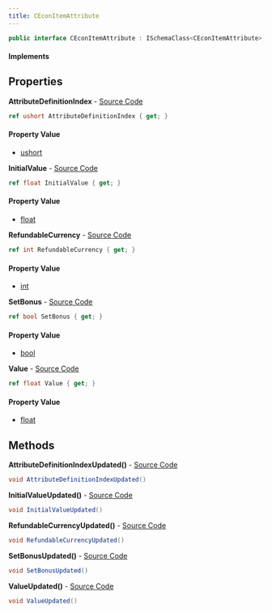 ```yaml
---
title: CEconItemAttribute
---
```


```csharp
public interface CEconItemAttribute : ISchemaClass<CEconItemAttribute>, ISchemaField, ISchemaClass, INativeHandle
```

#### Implements

## Properties

**AttributeDefinitionIndex** - [Source Code](https://github.com/swiftly-solution/swiftlys2/blob/master/managed/src/SwiftlyS2.Generated/Schemas/Interfaces/CEconItemAttribute.cs#L16)

```csharp
ref ushort AttributeDefinitionIndex { get; }
```

#### Property Value

- [ushort](https://learn.microsoft.com/dotnet/api/system.uint16)

**InitialValue** - [Source Code](https://github.com/swiftly-solution/swiftlys2/blob/master/managed/src/SwiftlyS2.Generated/Schemas/Interfaces/CEconItemAttribute.cs#L20)

```csharp
ref float InitialValue { get; }
```

#### Property Value

- [float](https://learn.microsoft.com/dotnet/api/system.single)

**RefundableCurrency** - [Source Code](https://github.com/swiftly-solution/swiftlys2/blob/master/managed/src/SwiftlyS2.Generated/Schemas/Interfaces/CEconItemAttribute.cs#L22)

```csharp
ref int RefundableCurrency { get; }
```

#### Property Value

- [int](https://learn.microsoft.com/dotnet/api/system.int32)

**SetBonus** - [Source Code](https://github.com/swiftly-solution/swiftlys2/blob/master/managed/src/SwiftlyS2.Generated/Schemas/Interfaces/CEconItemAttribute.cs#L24)

```csharp
ref bool SetBonus { get; }
```

#### Property Value

- [bool](https://learn.microsoft.com/dotnet/api/system.boolean)

**Value** - [Source Code](https://github.com/swiftly-solution/swiftlys2/blob/master/managed/src/SwiftlyS2.Generated/Schemas/Interfaces/CEconItemAttribute.cs#L18)

```csharp
ref float Value { get; }
```

#### Property Value

- [float](https://learn.microsoft.com/dotnet/api/system.single)

## Methods

**AttributeDefinitionIndexUpdated()** - [Source Code](https://github.com/swiftly-solution/swiftlys2/blob/master/managed/src/SwiftlyS2.Generated/Schemas/Interfaces/CEconItemAttribute.cs#L26)

```csharp
void AttributeDefinitionIndexUpdated()
```

**InitialValueUpdated()** - [Source Code](https://github.com/swiftly-solution/swiftlys2/blob/master/managed/src/SwiftlyS2.Generated/Schemas/Interfaces/CEconItemAttribute.cs#L28)

```csharp
void InitialValueUpdated()
```

**RefundableCurrencyUpdated()** - [Source Code](https://github.com/swiftly-solution/swiftlys2/blob/master/managed/src/SwiftlyS2.Generated/Schemas/Interfaces/CEconItemAttribute.cs#L29)

```csharp
void RefundableCurrencyUpdated()
```

**SetBonusUpdated()** - [Source Code](https://github.com/swiftly-solution/swiftlys2/blob/master/managed/src/SwiftlyS2.Generated/Schemas/Interfaces/CEconItemAttribute.cs#L30)

```csharp
void SetBonusUpdated()
```

**ValueUpdated()** - [Source Code](https://github.com/swiftly-solution/swiftlys2/blob/master/managed/src/SwiftlyS2.Generated/Schemas/Interfaces/CEconItemAttribute.cs#L27)

```csharp
void ValueUpdated()
```

